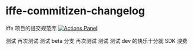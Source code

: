 # iffe-commitizen-changelog

iffe 项目的提交规范库
[![Actions Panel](https://img.shields.io/badge/actionspanel-enabled-brightgreen)](https://www.actionspanel.app/app/tangzijun/iffe-commit)

测试
再次测试
测试 beta 分支
再次测试
测试
测试 dev
的快乐十分就
SDK 浪费